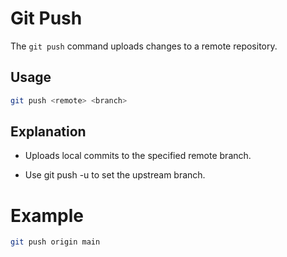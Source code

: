 # Git Push

The `git push` command uploads changes to a remote repository.

## Usage
```bash
git push <remote> <branch>
```

## Explanation
- Uploads local commits to the specified remote branch.

- Use git push -u to set the upstream branch.

# Example
```bash
git push origin main
```
